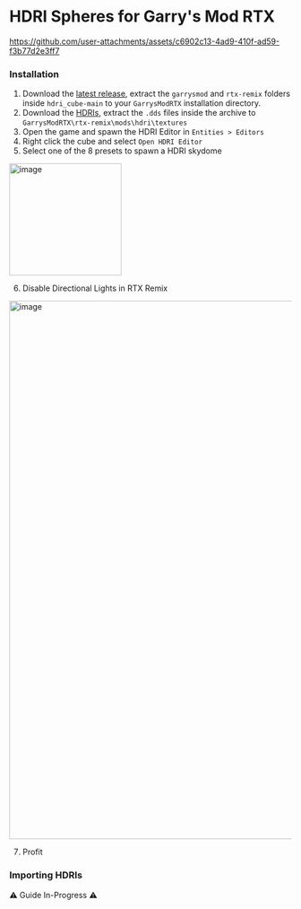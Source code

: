 # HDRI Spheres for Garry's Mod RTX
https://github.com/user-attachments/assets/c6902c13-4ad9-410f-ad59-f3b77d2e3ff7

### Installation
1. Download the [latest release](https://github.com/sambow23/hdri_cube/releases/latest), extract the `garrysmod` and `rtx-remix` folders inside `hdri_cube-main` to your `GarrysModRTX` installation directory.
3. Download the [HDRIs](https://drive.google.com/file/d/1VjzIQBZ_aGG2lbWghXtryz93HIWDSzIr/view?usp=sharing), extract the `.dds` files inside the archive to `GarrysModRTX\rtx-remix\mods\hdri\textures`
4. Open the game and spawn the HDRI Editor in `Entities > Editors`
5. Right click the cube and select `Open HDRI Editor`
6. Select one of the 8 presets to spawn a HDRI skydome

<img width="200" alt="image" src="https://github.com/user-attachments/assets/5f599369-46bd-473f-acd7-59488fd1c9ea" />

6. Disable Directional Lights in RTX Remix
<img width="960" alt="image" src="https://github.com/user-attachments/assets/6c1f972d-2ec9-42a4-8c6a-1f0836174c71" />

7. Profit

### Importing HDRIs
⚠️ Guide In-Progress ⚠️
